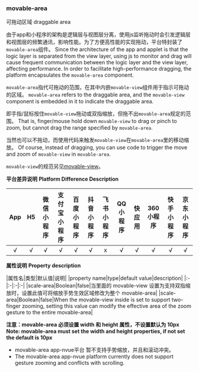 ### movable-area

可拖动区域
draggable area

由于app和小程序的架构是逻辑层与视图层分离，使用js监听拖动时会引发逻辑层和视图层的频繁通讯，影响性能。为了方便高性能的实现拖动，平台特封装了`movable-area`组件。
Since the architecture of the app and applet is that the logic layer is separated from the view layer, using js to monitor and drag will cause frequent communication between the logic layer and the view layer, affecting performance. In order to facilitate high-performance dragging, the platform encapsulates the `movable-area` component.

`movable-area`指代可拖动的范围，在其中内嵌`movable-view`组件用于指示可拖动的区域。
`movable-area` refers to the draggable area, and the `movable-view` component is embedded in it to indicate the draggable area.

即手指/鼠标按住`movable-view`拖动或双指缩放，但拖不出`movable-area`规定的范围。
That is, finger/mouse hold down `movable-view` to drag or pinch to zoom, but cannot drag the range specified by `movable-area`.

当然也可以不拖动，而使用代码来触发`movable-view`在`movable-area`里的移动缩放。
Of course, instead of dragging, you can use code to trigger the move and zoom of `movable-view` in `movable-area`.

`movable-view`的规范另见[movable-view](/component/movable-view.md)。

**平台差异说明**
**Platform Difference Description**

|App|H5|微信小程序|支付宝小程序|百度小程序|抖音小程序|飞书小程序|QQ小程序|快应用|360小程序|快手小程序|京东小程序|
|:-:|:-:|:-:|:-:|:-:|:-:|:-:|:-:|:-:|:-:|:-:|:-:|
|√|√|√|√|√|√|x|√|√|√|√|√|

**属性说明**
**Property description**

|属性名|类型|默认值|说明|
|property name|type|default value|description|
|:-|:-|:-|:-|
|scale-area|Boolean|false|当里面的 movable-view 设置为支持双指缩放时，设置此值可将缩放手势生效区域修改为整个 movable-area|
|scale-area|Boolean|false|When the movable-view inside is set to support two-finger zooming, setting this value can modify the effective area of the zoom gesture to the entire movable-area|

**注意：movable-area 必须设置 width 和 height 属性，不设置默认为 10px**
**Note: movable-area must set the width and height properties, if not set the default is 10px**
- movable-area app-nvue平台 暂不支持手势缩放，并且和滚动冲突。
- The movable-area app-nvue platform currently does not support gesture zooming and conflicts with scrolling.